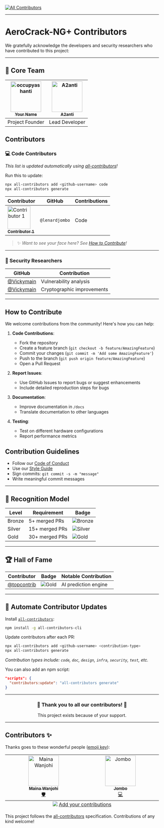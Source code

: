 
<!-- ALL-CONTRIBUTORS-BADGE:START - Do not remove or modify this section -->
[![All Contributors](https://img.shields.io/badge/all_contributors-2-orange.svg?style=flat-square)](#contributors-)
<!-- ALL-CONTRIBUTORS-BADGE:END -->
---

# AeroCrack-NG+ Contributors

We gratefully acknowledge the developers and security researchers who have contributed to this project:

---

## 🧠 Core Team

| [<img src="https://github.com/occupyashanti.png" width="100px;" alt="occupyashanti"/><br /><sub><b>Your Name</b></sub>](https://github.com/occupyashanti) | [<img src="https://github.com/A2anti.png" width="100px;" alt="A2anti"/><br /><sub><b>A2anti</b></sub>](https://github.com/A2anti) |
| :---: | :---: |
| Project Founder | Lead Developer |

## Contributors

### 💻 Code Contributors

*This list is updated automatically using [all-contributors](https://github.com/all-contributors/all-contributors)!*

Run this to update:

```bash
npx all-contributors add <github-username> code
npx all-contributors generate
```

| Contributor                                                                                                                                                | GitHub          | Contributions |
| ---------------------------------------------------------------------------------------------------------------------------------------------------------- | --------------- | ------------- |
| [<img src="https://github.com/lenardjombo.png" width="75px;" alt="Contributor 1"/><br /><sub><b>Contributor 1</b></sub>](https://github.com/lenardjombo) | `@lenardjombo` | Code          |

> ✨ *Want to see your face here? See [How to Contribute](#how-to-contribute)!*

---

### 🔐 Security Researchers

| GitHub                                           | Contribution               |
| ------------------------------------------------ | -------------------------- |
| [@Vickymain](https://github.com/Vickymain)   | Vulnerability analysis     |
| [@Vickymain](https://github.com/Vickymain) | Cryptographic improvements |

---

## How to Contribute

We welcome contributions from the community! Here's how you can help:

1. **Code Contributions**:
   - Fork the repository
   - Create a feature branch (`git checkout -b feature/AmazingFeature`)
   - Commit your changes (`git commit -m 'Add some AmazingFeature'`)
   - Push to the branch (`git push origin feature/AmazingFeature`)
   - Open a Pull Request

2. **Report Issues**:
   - Use GitHub Issues to report bugs or suggest enhancements
   - Include detailed reproduction steps for bugs

3. **Documentation**:
   - Improve documentation in `/docs`
   - Translate documentation to other languages

4. **Testing**:
   - Test on different hardware configurations
   - Report performance metrics

## Contribution Guidelines

* Follow our [Code of Conduct](CODE_OF_CONDUCT.md)
* Use our [Style Guide](docs/STYLE_GUIDE.md)
* Sign commits: `git commit -s -m "message"`
* Write meaningful commit messages

---

## 🏅 Recognition Model

| Level  | Requirement    | Badge                                                              |
| ------ | -------------- | ------------------------------------------------------------------ |
| Bronze | 5+ merged PRs  | ![Bronze](https://img.shields.io/badge/-Bronze_Contributor-cc6633) |
| Silver | 15+ merged PRs | ![Silver](https://img.shields.io/badge/-Silver_Contributor-c0c0c0) |
| Gold   | 30+ merged PRs | ![Gold](https://img.shields.io/badge/-Gold_Contributor-ffd700)     |

---

## 🏆 Hall of Fame

| Contributor                                  | Badge                                                          | Notable Contribution |
| -------------------------------------------- | -------------------------------------------------------------- | -------------------- |
| [@topcontrib](https://github.com/topcontrib) | ![Gold](https://img.shields.io/badge/-Gold_Contributor-ffd700) | AI prediction engine |

---

## 🤖 Automate Contributor Updates

Install [`all-contributors`](https://allcontributors.org/docs/en/cli/overview):

```bash
npm install -g all-contributors-cli
```

Update contributors after each PR:

```bash
npx all-contributors add <github-username> <contribution-type>
npx all-contributors generate
```

*Contribution types include: `code`, `doc`, `design`, `infra`, `security`, `test`, etc.*

You can also add an npm script:

```json
"scripts": {
  "contributors:update": "all-contributors generate"
}
```

---

<div align="center">
  <h3>💖 Thank you to all our contributors! 💖</h3>
  <p>This project exists because of your support.</p>
</div>

---

## Contributors ✨

Thanks goes to these wonderful people ([emoji key](https://allcontributors.org/docs/en/emoji-key)):

<!-- ALL-CONTRIBUTORS-LIST:START - Do not remove or modify this section -->
<!-- prettier-ignore-start -->
<!-- markdownlint-disable -->
<table>
  <tbody>
    <tr>
      <td align="center" valign="top" width="14.28%"><a href="https://github.com/Vickymain"><img src="https://avatars.githubusercontent.com/u/162909713?v=4?s=100" width="100px;" alt="Maina Wanjohi"/><br /><sub><b>Maina Wanjohi</b></sub></a><br /><a href="#security-Vickymain" title="Security">🛡️</a></td>
      <td align="center" valign="top" width="14.28%"><a href="https://github.com/lenardjombo"><img src="https://avatars.githubusercontent.com/u/158037209?v=4?s=100" width="100px;" alt="Jombo"/><br /><sub><b>Jombo</b></sub></a><br /><a href="https://github.com/occupyashanti/aerocrack/commits?author=lenardjombo" title="Code">💻</a></td>
    </tr>
  </tbody>
  <tfoot>
    <tr>
      <td align="center" size="13px" colspan="7">
        <img src="https://raw.githubusercontent.com/all-contributors/all-contributors-cli/1b8533af435da9854653492b1327a23a4dbd0a10/assets/logo-small.svg">
          <a href="https://all-contributors.js.org/docs/en/bot/usage">Add your contributions</a>
        </img>
      </td>
    </tr>
  </tfoot>
</table>

<!-- markdownlint-restore -->
<!-- prettier-ignore-end -->

<!-- ALL-CONTRIBUTORS-LIST:END -->

This project follows the [all-contributors](https://github.com/all-contributors/all-contributors) specification. Contributions of any kind welcome!